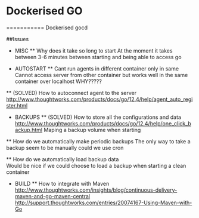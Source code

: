 # Dockerised GO
===========
Dockerised gocd

##Issues

* MISC
** Why does it take so long to start 
  At the moment it takes between 3-6 minutes between starting and being able to access go

* AUTOSTART
** Cant run agents in different container only in same
  Cannot access server from other container but works well in the same container over localhost 
  WHY????? 

** (SOLVED) How to autoconnect agent to the server 
  http://www.thoughtworks.com/products/docs/go/12.4/help/agent_auto_register.html

* BACKUPS
** (SOLVED) How to store all the configurations and data
  http://www.thoughtworks.com/products/docs/go/12.4/help/one_click_backup.html
  Maping a backup volume when starting

** How do we automatically make periodic backups 
  The only way to take a backup seem to be manually could we use cron

** How do we automatically load backup data  
  Would be nice if we could choose to load a backup when starting a clean container

* BUILD 
** How to integrate with Maven 
  http://www.thoughtworks.com/insights/blog/continuous-delivery-maven-and-go-maven-central
  http://support.thoughtworks.com/entries/20074167-Using-Maven-with-Go
